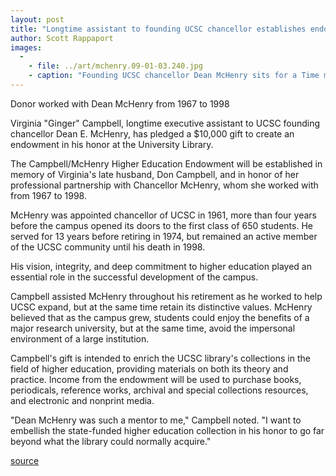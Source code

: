 ```yaml
---
layout: post
title: "Longtime assistant to founding UCSC chancellor establishes endowment in his honor"
author: Scott Rappaport
images:
  -
    - file: ../art/mchenry.09-01-03.240.jpg
    - caption: "Founding UCSC chancellor Dean McHenry sits for a Time magazine publicity shot in 1962. Photo: Vester Dick."
---
```


Donor worked with Dean McHenry from 1967 to 1998

Virginia "Ginger" Campbell, longtime executive assistant to UCSC founding chancellor Dean E. McHenry, has pledged a $10,000 gift to create an endowment in his honor at the University Library.

The Campbell/McHenry Higher Education Endowment will be established in memory of Virginia's late husband, Don Campbell, and in honor of her professional partnership with Chancellor McHenry, whom she worked with from 1967 to 1998.   

McHenry was appointed chancellor of UCSC in 1961, more than four years before the campus opened its doors to the first class of 650 students. He served for 13 years before retiring in 1974, but remained an active member of the UCSC community until his death in 1998.

His vision, integrity, and deep commitment to higher education played an essential role in the successful development of the campus.   

Campbell assisted McHenry throughout his retirement as he worked to help UCSC expand, but at the same time retain its distinctive values. McHenry believed that as the campus grew, students could enjoy the benefits of a major research university, but at the same time, avoid the impersonal environment of a large institution.  

Campbell's gift is intended to enrich the UCSC library's collections in the field of higher education, providing materials on both its theory and practice. Income from the endowment will be used to purchase books, periodicals, reference works, archival and special collections resources, and electronic and nonprint media.  

"Dean McHenry was such a mentor to me," Campbell noted. "I want to embellish the state-funded higher education collection in his honor to go far beyond what the library could normally acquire."  

[source](http://www1.ucsc.edu/currents/03-04/09-01/endowment.html "Permalink to endowment")
